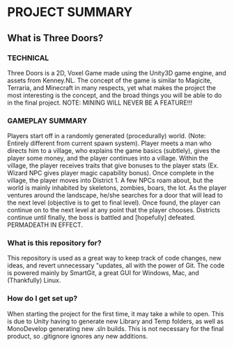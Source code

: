 # PROJECT SUMMARY #

## What is Three Doors? ###
### TECHNICAL ###
Three Doors is a 2D, Voxel Game made using the Unity3D game engine, and assets from Kenney.NL.  The concept of the game is similar to Magicite, Terraria, and Minecraft in many respects, yet what makes the project the most interesting is the concept, and the broad things you will be able to do in the final project.  NOTE: MINING WILL NEVER BE A FEATURE!!!
### GAMEPLAY SUMMARY ###
Players start off in a randomly generated (procedurally) world.  (Note: Entirely different from current spawn system).  Player meets a man who directs him
to a village, who explains the game basics (subtlely), gives the player some money, and the player continues into a village.  Within the village, the player 
receives traits that give bonuses to the player stats (Ex. Wizard NPC gives player magic capability bonus).  Once complete in the village, the player moves 
into District 1.  A few NPCs roam about, but the world is mainly inhabited by skeletons, zombies, boars, the lot.  As the player ventures around the landscape, 
he/she searches for a door that will lead to the next level (objective is to get to final level).  Once found, the player can continue on to the next level at 
any point that the player chooses.  Districts continue until finally, the boss is battled and [hopefully] defeated.  PERMADEATH IN EFFECT.  

### What is this repository for? ###
This repository is used as a great way to keep track of code changes, new ideas, and revert unnecessary "updates, all with the power of Git.  The code is powered mainly by SmartGit, a great GUI for Windows, Mac, and (Thankfully) Linux.  

### How do I get set up? ###
When starting the project for the first time, it may take a while to open.  This is due to Unity having to generate new Library and Temp folders, as well as MonoDevelop generating new .sln builds.  This is not necessary for the final product, so .gitignore ignores any new additions.  